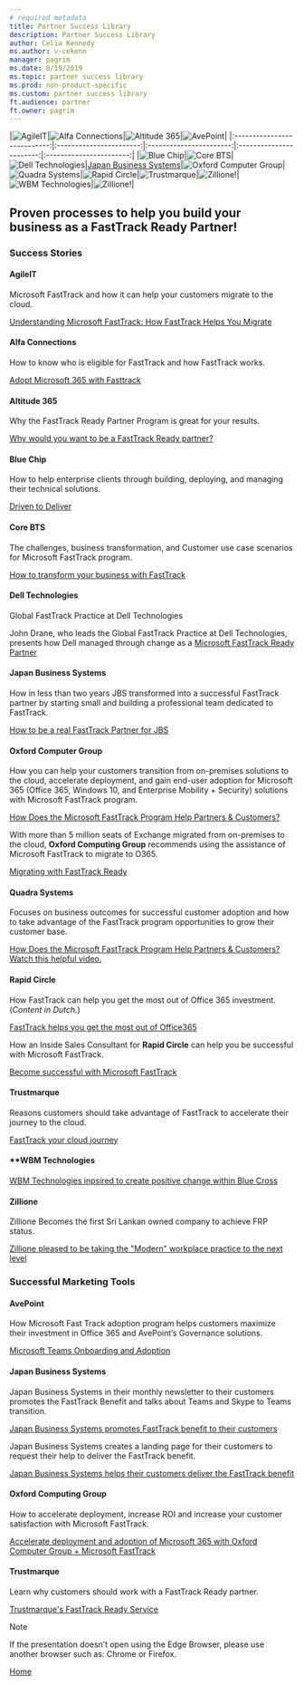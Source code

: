 ```yaml
---
# required metadata
title: Partner Success Library
description: Partner Success Library
author: Celia Kennedy
ms.author: v-cekenn
manager: pagrim
ms.date: 8/19/2019
ms.topic: partner success library
ms.prod: non-product-specific
ms.custom: partner success library
ft.audience: partner
ft.owner: pagrim
---
```


|![AgileIT](https://ftdocs-bcm.azureedge.net/public/agile-logo-v5.png)|![Alfa Connections](https://ftdocs-bcm.azureedge.net/public/alfa-logo-v4.png)|![Altitude 365](https://ftdocs-bcm.azureedge.net/public/altitude-365-v2.png)|![AvePoint](https://ftdocs-bcm.azureedge.net/public/avepoint-logo.png )|
|:---------------------------:|:-----------------------:|:-----------------------:|:-----------------------:|:-----------------------:|
|![Blue Chip](https://ftdocs-bcm.azureedge.net/public/blue-chip-logo-v1.png)|![Core BTS](https://ftdocs-bcm.azureedge.net/public/corebts-logo-v1.png)|![Dell Technologies](https://ftdocs-bcm.azureedge.net/public/dell-logo-v3.png)|[Japan Business Systems](https://ftdocs-bcm.azureedge.net/public/japanese-business-systems-v1.png)|![Oxford Computer Group](https://ftdocs-bcm.azureedge.net/public/oxford-logo-v4.png)|![Quadra Systems](https://ftdocs-bcm.azureedge.net/public/quadra-logo-v2.png)|![Rapid Circle](https://ftdocs-bcm.azureedge.net/public/rapid-circle-v3.png)|![Trustmarque](https://ftdocs-bcm.azureedge.net/public/trustmarque-logo-v1)|![Zillione](https://ftdocs-bcm.azureedge.net/public/zillione-logo-v1.png)!|![WBM Technologies](https://ftdocs-bcm.azureedge.net/public/wbm-technologies.png)|![Zillione](https://ftdocs-bcm.azureedge.net/public/zillione-logo-v1.png)!|


## Proven processes to help you build your business as a FastTrack Ready Partner!

### Success Stories

#### **AgileIT**

Microsoft FastTrack and how it can help your customers migrate to the cloud.

[Understanding Microsoft FastTrack: How FastTrack Helps You Migrate](https://www.agileit.com/news/microsoft-fasttrack-migrate)

#### **Alfa Connections**

How to know who is eligible for FastTrack and how FastTrack works.

[Adopt Microsoft 365 with Fasttrack](http://www.alfaconnections.com/fasttrack/)

#### **Altitude 365**

Why the FastTrack Ready Partner Program is great for your results.

[Why would you want to be a FastTrack Ready partner?](https://ftdocs-bcm.azureedge.net/public/altitude-365-video-v1)

#### **Blue Chip**

How to help enterprise clients through building, deploying, and managing their technical solutions.

[Driven to Deliver](https://ftdocs-bcm.azureedge.net/public/blue-chip-frp-connections-redmond-recording-v1)

#### **Core BTS**

The challenges, business transformation, and Customer use case scenarios for Microsoft FastTrack program.

[How to transform your business with FastTrack](https://ftdocs-bcm.azureedge.net/public/corebts-may-2019-v1.pdf)

#### **Dell Technologies**

Global FastTrack Practice at Dell Technologies

John Drane, who leads the Global FastTrack Practice at Dell Technologies, presents how Dell managed through change as a [Microsoft FastTrack Ready Partner](https://ftdocs-bcm.azureedge.net/public/psl-dell-frp-presentation-v1.pptx)

#### **Japan Business Systems**

How in less than two years JBS transformed into a successful FastTrack partner by starting small and building a professional team dedicated to FastTrack.

[How to be a real FastTrack Partner for JBS](https://ftdocs-bcm.azureedge.net/public/jbs-ftphistory-v1.pdf)

#### **Oxford Computer Group**

How you can help your customers transition from on-premises solutions to the cloud, accelerate deployment, and gain end-user adoption for Microsoft 365 (Office 365, Windows 10, and Enterprise Mobility + Security) solutions with Microsoft FastTrack program.

[How Does the Microsoft FastTrack Program Help Partners & Customers?](https://oxfordcomputergroup.com/resources/microsoft-fasttrack-ready-partner/)

With more than 5 million seats of Exchange migrated from on-premises to the cloud, **Oxford Computing Group** recommends using the assistance of Microsoft FastTrack to migrate to O365.

[Migrating with FastTrack Ready](https://oxfordcomputergroup.com/resources/end-of-support-exchange-2010/)

#### **Quadra Systems**

Focuses on business outcomes for successful customer adoption and how to take advantage of the FastTrack program opportunities to grow their customer base.
  
[How Does the Microsoft FastTrack Program Help Partners & Customers? Watch this helpful video.](https://ftdocs-bcm.azureedge.net/public/quadra-fasttracking-success-v1.pptx)

#### **Rapid Circle**

How FastTrack can help you get the most out of Office 365 investment. (*Content in Dutch.*)

[FastTrack helps you get the most out of Office365](https://www.rapidcircle.com/fasttrack-2)

How an Inside Sales Consultant for **Rapid Circle** can help you be successful with Microsoft FastTrack.

[Become successful with Microsoft FastTrack](https://www.linkedin.com/posts/activity-6567023432498847744-nhSP)

#### **Trustmarque**

Reasons customers should take advantage of FastTrack to accelerate their journey to the cloud.

[FastTrack your cloud journey](https://www.trustmarque.com/news/fasttrack-your-cloud-journey/)

#### **WBM Technologies

[WBM Technologies inpsired to create positive change within Blue Cross](https://www.linkedin.com/posts/wbmtech_moving-to-the-modern-workplace-wbm-technologies-activity-6608037055714988034-O6oL/)

#### **Zillione**

Zillione Becomes the first Sri Lankan owned company to achieve FRP status.

[Zillione pleased to be taking the "Modern" workplace practice to the next level](https://www.linkedin.com/pulse/zillione-becomes-first-sri-lankan-owned-company-achieve-sujan-suresh/)

### Successful Marketing Tools

#### **AvePoint**

How Microsoft Fast Track adoption program helps customers maximize their investment in Office 365 and AvePoint’s Governance solutions.

[Microsoft Teams Onboarding and Adoption](https://ftdocs-bcm.azureedge.net/public/avepoint-msft-teamsonboarding-v1)

#### **Japan Business Systems**

Japan Business Systems in their monthly newsletter to their customers promotes the  FastTrack Benefit and talks about Teams and Skype to Teams transition.

[Japan Business Systems promotes FastTrack benefit to their customers](https://ftdocs-bcm.azureedge.net/public/jbs-newsletter-v1.oft)

Japan Business Systems creates a landing page for their customers to request their help to deliver the FastTrack benefit.

[Japan Business Systems helps their customers deliver the FastTrack benefit](https://pages.jbs.co.jp/jbs_fasttrack.html)

#### **Oxford Computing Group**

How to accelerate deployment, increase ROI and increase your customer satisfaction with Microsoft FastTrack.

[Accelerate deployment and adoption of Microsoft 365 with Oxford Computer Group + Microsoft FastTrack](https://oxfordcomputergroup.com/wp-content/uploads/2019/03/FastTrack-Services-Infographic.pdf)

#### **Trustmarque**

Learn why customers should work with a FastTrack Ready partner.

[Trustmarque's FastTrack Ready Service](https://www.trustmarque.com/wp-content/uploads/2018/12/Trustmarque_FastTrack_Ready_Datasheet.pdf)

>[!NOTE]
> If the presentation doesn’t open using the Edge Browser, please use another browser such as: Chrome or Firefox.

[Home](http://partner-docs.microsoft.com)
